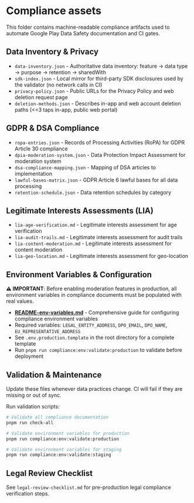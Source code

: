# Compliance assets

This folder contains machine-readable compliance artifacts used to automate Google Play Data Safety documentation and CI gates.

## Data Inventory & Privacy

- `data-inventory.json` - Authoritative data inventory: feature -> data type -> purpose -> retention -> sharedWith
- `sdk-index.json` - Local mirror for third-party SDK disclosures used by the validator (no network calls in CI)
- `privacy-policy.json` - Public URLs for the Privacy Policy and web deletion request page
- `deletion-methods.json` - Describes in-app and web account deletion paths (<=3 taps in-app, public web portal)

## GDPR & DSA Compliance

- `ropa-entries.json` - Records of Processing Activities (RoPA) for GDPR Article 30 compliance
- `dpia-moderation-system.json` - Data Protection Impact Assessment for moderation system
- `dsa-compliance-mapping.json` - Mapping of DSA articles to implementation
- `lawful-bases-matrix.json` - GDPR Article 6 lawful bases for all data processing
- `retention-schedule.json` - Data retention schedules by category

## Legitimate Interests Assessments (LIA)

- `lia-age-verification.md` - Legitimate interests assessment for age verification
- `lia-audit-trails.md` - Legitimate interests assessment for audit trails
- `lia-content-moderation.md` - Legitimate interests assessment for content moderation
- `lia-geo-location.md` - Legitimate interests assessment for geo-location

## Environment Variables & Configuration

**⚠️ IMPORTANT**: Before enabling moderation features in production, all environment variables in compliance documents must be populated with real values.

- **[README-env-variables.md](./README-env-variables.md)** - Comprehensive guide for configuring compliance environment variables
- Required variables: `LEGAL_ENTITY_ADDRESS`, `DPO_EMAIL`, `DPO_NAME`, `EU_REPRESENTATIVE_ADDRESS`
- See `.env.production.template` in the root directory for a complete template
- Run `pnpm run compliance:env:validate:production` to validate before deployment

## Validation & Maintenance

Update these files whenever data practices change. CI will fail if they are missing or out of sync.

Run validation scripts:

```bash
# Validate all compliance documentation
pnpm run check-all

# Validate environment variables for production
pnpm run compliance:env:validate:production

# Validate environment variables for staging
pnpm run compliance:env:validate:staging
```

## Legal Review Checklist

See `legal-review-checklist.md` for pre-production legal compliance verification steps.
